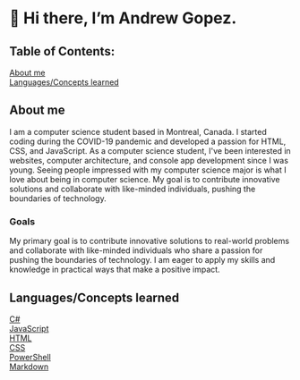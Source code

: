 # 👋 Hi there, I’m Andrew Gopez.

## Table of Contents:
[About me](https://github.com/andrewgopez/andrewgopez/edit/main/README.md#about-me)
<br>
[Languages/Concepts learned](https://github.com/andrewgopez/andrewgopez/edit/main/README.md#languagesconcepts-learnt)

## About me
I am a computer science student based in Montreal, Canada. I started coding during the COVID-19 pandemic and developed a passion for HTML, CSS, and JavaScript. As a computer science student, I've been interested in websites, computer architecture, and console app development since I was young. Seeing people impressed with my computer science major is what I love about being in computer science. My goal is to contribute innovative solutions and collaborate with like-minded individuals, pushing the boundaries of technology. 

### Goals
My primary goal is to contribute innovative solutions to real-world problems and collaborate with like-minded individuals who share a passion for pushing the boundaries of technology. I am eager to apply my skills and knowledge in practical ways that make a positive impact.

## Languages/Concepts learned
[C#](https://learn.microsoft.com/en-us/dotnet/csharp/tour-of-csharp/)
<br>
[JavaScript](https://developer.mozilla.org/en-US/docs/Web/JavaScript/Language_overview)
<br>
[HTML](https://developer.mozilla.org/en-US/docs/Learn/HTML/Introduction_to_HTML)
<br>
[CSS](https://developer.mozilla.org/en-US/docs/Learn/CSS/First_steps)
<br>
[PowerShell](https://learn.microsoft.com/en-us/powershell/scripting/overview?view=powershell-7.4)
<br>
[Markdown](https://www.markdownguide.org/getting-started/)


